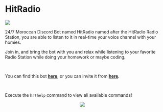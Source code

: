 # HitRadio

<img src="https://cdn.discordapp.com/attachments/947328978857898016/951591067642372176/HitRadioReadMe.gif">

<br>

24/7 Moroccan Discord Bot named HitRadio named after the HitRadio Radio Station, you are able to listen to it in real-time your voice channel with your homies.

Join in, and bring the bot with you and relax while listening to your favorite Radio Station while doing your homework or maybe coding.

<br>

You can find this bot <a href="https://top.gg/bot/949629320110944256" target="_blank"><b>here</b></a>, or you can invite it from <a href="https://top.gg/bot/949629320110944256/invite" target="_blank"><b>here</b></a>.

<br>

Execute the `hr!help` command to view all available commands!

<p align="center">
<img src="https://cdn.discordapp.com/attachments/947328978857898016/951247749247037510/unknown.png"/>
</p>


